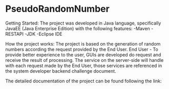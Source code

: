 # PseudoRandomNumber
Getting Started: The project was developed in Java language, specifically JavaEE (Java Enterprise Edition) with the following features:
-Maven
-RESTAPI
-JDK
-Eclipse IDE

How the project works:
The project is based on the generation of random numbers according the request provided by the End User.
End User - To provide better experience to the user, GUIs are developed do request and receive the result of processing.
The service on the server-side will handle with each request made by the End User, those services are referenced in the system developer backend challenge document.

The detailed documentation of the project can be found following the link:
